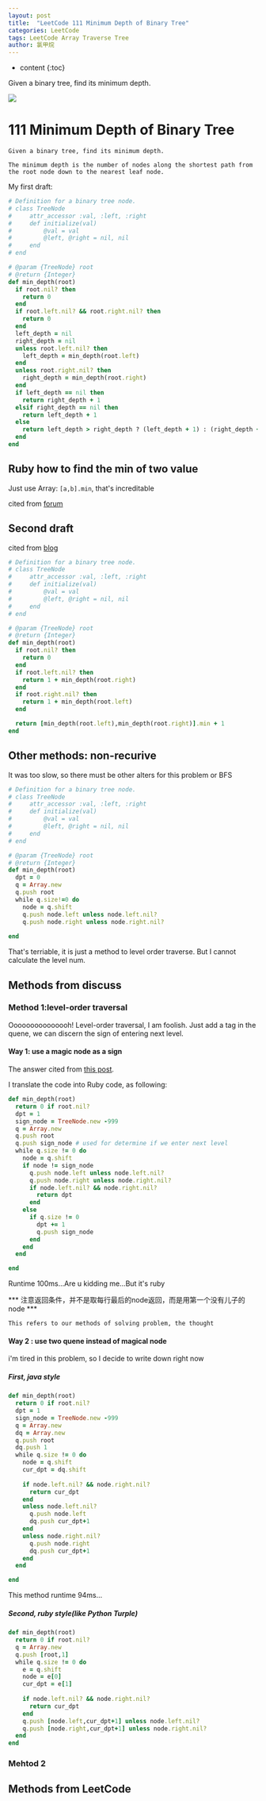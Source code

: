 ```yaml
---
layout: post
title:  "LeetCode 111 Minimum Depth of Binary Tree"
categories: LeetCode
tags: LeetCode Array Traverse Tree
author: 氯甲烷
---
```


* content
{:toc}

Given a binary tree, find its minimum depth.

![](http://www.favicon.cc/logo3d/818131.png)




# 111 Minimum Depth of Binary Tree

```
Given a binary tree, find its minimum depth.

The minimum depth is the number of nodes along the shortest path from the root node down to the nearest leaf node.
```

My first draft:
```ruby
# Definition for a binary tree node.
# class TreeNode
#     attr_accessor :val, :left, :right
#     def initialize(val)
#         @val = val
#         @left, @right = nil, nil
#     end
# end

# @param {TreeNode} root
# @return {Integer}
def min_depth(root)
  if root.nil? then
    return 0
  end
  if root.left.nil? && root.right.nil? then
    return 0
  end
  left_depth = nil
  right_depth = nil
  unless root.left.nil? then
    left_depth = min_depth(root.left)
  end
  unless root.right.nil? then
    right_depth = min_depth(root.right)
  end
  if left_depth == nil then
    return right_depth + 1
  elsif right_depth == nil then
    return left_depth + 1
  else
    return left_depth > right_depth ? (left_depth + 1) : (right_depth + 1)
  end
end
```

## Ruby how to find the min of two value

Just use Array: `[a,b].min`, that's increditable

cited from [forum](http://archive.railsforum.com/viewtopic.php?id=37532)

## Second draft 

cited from [blog](http://blog.csdn.net/linhuanmars/article/details/19660209)

```ruby
# Definition for a binary tree node.
# class TreeNode
#     attr_accessor :val, :left, :right
#     def initialize(val)
#         @val = val
#         @left, @right = nil, nil
#     end
# end

# @param {TreeNode} root
# @return {Integer}
def min_depth(root)
  if root.nil? then
    return 0
  end
  if root.left.nil? then
    return 1 + min_depth(root.right)
  end
  if root.right.nil? then
    return 1 + min_depth(root.left)
  end

  return [min_depth(root.left),min_depth(root.right)].min + 1
end
```

## Other methods: non-recurive
It was too slow, so there must be other alters for this problem or BFS

```ruby
# Definition for a binary tree node.
# class TreeNode
#     attr_accessor :val, :left, :right
#     def initialize(val)
#         @val = val
#         @left, @right = nil, nil
#     end
# end

# @param {TreeNode} root
# @return {Integer}
def min_depth(root)
  dpt = 0
  q = Array.new
  q.push root
  while q.size!=0 do
    node = q.shift
    q.push node.left unless node.left.nil?
    q.push node.right unless node.right.nil?
    
end
```

That's terriable, it is just a method to level order traverse. But I cannot calculate the level num.


## Methods from discuss

### Method 1:level-order traversal
Ooooooooooooooh! Level-order traversal, I am foolish. Just add a tag in the quene, we can discern the sign of entering next level.

#### Way 1: use a magic node as a sign

The answer cited from [this post](https://discuss.leetcode.com/topic/1948/my-solution-used-level-order-traversal).

I translate the code into Ruby code, as following:
```ruby
def min_depth(root)
  return 0 if root.nil?
  dpt = 1
  sign_node = TreeNode.new -999
  q = Array.new
  q.push root
  q.push sign_node # used for determine if we enter next level
  while q.size != 0 do
    node = q.shift
    if node != sign_node
      q.push node.left unless node.left.nil?
      q.push node.right unless node.right.nil?
      if node.left.nil? && node.right.nil?
        return dpt
      end
    else
      if q.size != 0
        dpt += 1
        q.push sign_node
      end
    end
  end

end
```

Runtime 100ms...Are u kidding me...But it's ruby

*** 注意返回条件，并不是取每行最后的node返回，而是用第一个没有儿子的node *** 

`This refers to our methods of solving problem, the thought`

#### Way 2 : use two quene instead of magical node

i'm tired in this problem, so I decide to write down right now

##### **First, java style**
```ruby
def min_depth(root)
  return 0 if root.nil?
  dpt = 1
  sign_node = TreeNode.new -999
  q = Array.new
  dq = Array.new
  q.push root
  dq.push 1
  while q.size != 0 do
    node = q.shift
    cur_dpt = dq.shift
    
    if node.left.nil? && node.right.nil?
      return cur_dpt
    end
    unless node.left.nil?
      q.push node.left
      dq.push cur_dpt+1
    end
    unless node.right.nil?
      q.push node.right
      dq.push cur_dpt+1
    end
  end

end
```
This method runtime 94ms...

##### **Second, ruby style**\(like Python Turple\)
```ruby
def min_depth(root)
  return 0 if root.nil?
  q = Array.new
  q.push [root,1]
  while q.size != 0 do
    e = q.shift
    node = e[0]
    cur_dpt = e[1]
    
    if node.left.nil? && node.right.nil?
      return cur_dpt
    end
    q.push [node.left,cur_dpt+1] unless node.left.nil?
    q.push [node.right,cur_dpt+1] unless node.right.nil?
  end
end
```

### Mehtod 2


## Methods from LeetCode
